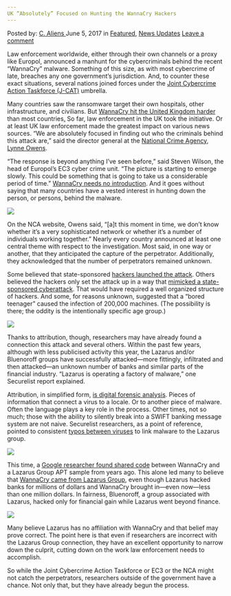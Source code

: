 ```yaml
---
UK “Absolutely” Focused on Hunting the WannaCry Hackers
---
```

<article class="post-listing post-20402 post type-post status-publish format-standard has-post-thumbnail hentry  tag-absolutely tag-focused tag-hackers tag-hunting tag-uk tag-wannacry">
    <div class="post-inner">
        <span>Posted by: <a href="https://www.deepdotweb.com/author/caliens/" title="">C. Aliens </a></span>
    <span>June 5, 2017</span>
    <span>in <a href="https://www.deepdotweb.com/category/deepdot-news/" rel="category tag">Featured</a>, <a href="https://www.deepdotweb.com/category/news-updates/" rel="category tag">News Updates</a></span>
    <span><a href="https://www.deepdotweb.com/2017/06/05/uk-absolutely-focused-hunting-wannacry-hackers/#respond">Leave a comment</a></span>
    </p>
    <div class="clear"></div>
    <div class="entry">
    <p>Law enforcement worldwide, either through their own channels or a proxy like Europol, announced a manhunt for the cybercriminals behind the recent “WannaCry” malware. Something of this size, as with most cybercrime of late, breaches any one government&#8217;s jurisdiction. And, to counter these exact situations, several nations joined forces under the <a href="https://www.europol.europa.eu/activities-services/services-support/joint-cybercrime-action-taskforce">Joint Cybercrime Action Taskforce (J-CAT)</a> umbrella.</p>
    <p>Many countries saw the ransomware target their own hospitals, other infrastructure, and civilians. But <a href="https://www.bloomberg.com/news/articles/2017-05-17/british-cyber-cops-face-biggest-test-after-worldwide-cyberattack">WannaCry hit the United Kingdom harder</a> than most countries<a href="https://www.bloomberg.com/news/articles/2017-05-17/british-cyber-cops-face-biggest-test-after-worldwide-cyberattack">.</a> So far, law enforcement in the UK took the initiative. Or at least UK law enforcement made the greatest impact on various news sources. “We are absolutely focused in finding out who the criminals behind this attack are,” said the director general at the <a href="http://www.nationalcrimeagency.gov.uk/index.php/news-media/nca-news/1082-nca-statement-on-international-cyber-crime-incident">National Crime Agency, Lynne Owens</a>.</p>
    <p>“The response is beyond anything I’ve seen before,” said Steven Wilson, the head of Europol’s EC3 cyber crime unit. “The picture is starting to emerge slowly. This could be something that is going to take us a considerable period of time.” <a href="https://www.deepdotweb.com/2017/05/13/ransomeware-hackers-launch-global-assault/">WannaCry needs no introduction</a>. And it goes without saying that many countries have a vested interest in hunting down the person, or persons, behind the malware.</p>
    <p><img class="wp-image-20406 aligncenter" src="/imgs/2017/06/word-image-8.jpeg" srcset="/imgs/2017/06/word-image-8.jpeg 800w, /imgs/2017/06/word-image-8-300x201.jpeg 300w, /imgs/2017/06/word-image-8-290x195.jpeg 290w" sizes="(max-width: 800px) 100vw, 800px"/></p>
    <p>On the NCA website, Owens said, “[a]t this moment in time, we don’t know whether it’s a very sophisticated network or whether it’s a number of individuals working together.” Nearly every country announced at least one central theme with respect to the investigation. Most said, in one way or another, that they anticipated the capture of the perpetrator. Additionally, they acknowledged that the number of perpetrators remained unknown.</p>
    <p>Some believed that state-sponsored <a href="https://www.deepdotweb.com/tag/hack">hackers launched the attack</a>. Others believed the hackers only set the attack up in a way that <a href="http://www.serocu.org.uk/32/section.aspx/30/new_assessment_warns_industry_that_cyber_criminals_are_imitating_nation_state_attacks">mimicked a state-sponsored cyberattack</a>. That would have required a well organized structure of hackers. And some, for reasons unknown, suggested that a “bored teenager” caused the infection of 200,000 machines. (The possibility is there; the oddity is the intentionally specific age group.)</p>
    <p><img class="wp-image-20407 aligncenter" src="/imgs/2017/06/word-image-9.jpeg" srcset="/imgs/2017/06/word-image-9.jpeg 750w, /imgs/2017/06/word-image-9-300x225.jpeg 300w" sizes="(max-width: 750px) 100vw, 750px"/></p>
    <p>Thanks to attribution, though, researchers may have already found a connection this attack and several others. Within the past few years, although with less publicised activity this year, the Lazarus and/or Bluenoroff groups have successfully attacked—more fittingly, infiltrated and then attacked—an unknown number of banks and similar parts of the financial industry. “Lazarus is operating a factory of malware,” one Securelist report explained.</p>
    <p>Attribution, in simplified form, <a href="https://baesystemsai.blogspot.ro/2016/05/cyber-heist-attribution.html">is digital forensic analysis</a>. Pieces of information that connect a virus to a locale. Or to another piece of malware. Often the language plays a key role in the process. Other times, not so much; those with the ability to silently break into a SWIFT banking message system are not naive. Securelist researchers, as a point of reference, pointed to consistent <a href="https://www.deepdotweb.com/tag/analysis/">typos between viruses</a> to link malware to the Lazarus group.</p>
    <p><img class="wp-image-20408 aligncenter" src="/imgs/2017/06/word-image-10.jpeg" srcset="/imgs/2017/06/word-image-10.jpeg 800w, /imgs/2017/06/word-image-10-300x125.jpeg 300w" sizes="(max-width: 800px) 100vw, 800px"/></p>
    <p>This time, a <a href="https://mobile.twitter.com/neelmehta/status/864164081116225536">Google researcher found shared code</a> between WannaCry​ and a Lazarus Group APT sample from years ago. This alone led many to believe that <a href="https://securelist.com/blog/research/78431/wannacry-and-lazarus-group-the-missing-link/">WannaCry came from Lazarus Group</a>, even though Lazarus hacked banks for millions of dollars and WannaCry brought in—even now—less than one million dollars. In fairness, Bluenoroff, a group associated with Lazarus, hacked only for financial gain while Lazarus went beyond finance.</p>
    <p><img class="wp-image-20409 aligncenter" src="/imgs/2017/06/word-image-11.jpeg" srcset="/imgs/2017/06/word-image-11.jpeg 800w, /imgs/2017/06/word-image-11-300x161.jpeg 300w" sizes="(max-width: 800px) 100vw, 800px"/></p>
    <p>Many believe Lazarus​ has no affiliation with WannaCry and that belief may prove correct. The point here is that even if researchers are incorrect with the Lazarus Group connection, they have an excellent opportunity to narrow down the culprit, cutting down on the work law enforcement needs to accomplish.</p>
    <p>So while the Joint Cybercrime Action Taskforce or EC3 or the NCA might not catch the perpetrators, researchers outside of the government have a chance. Not only that, but they have already begun the process.</p>
    </div>
    <span style="display:none"><a href="https://www.deepdotweb.com/tag/absolutely/" rel="tag">absolutely</a> <a href="https://www.deepdotweb.com/tag/focused/" rel="tag">focused</a> <a href="https://www.deepdotweb.com/tag/hackers/" rel="tag">hackers</a> <a href="https://www.deepdotweb.com/tag/hunting/" rel="tag">hunting</a> <a href="https://www.deepdotweb.com/tag/uk/" rel="tag">uk</a> <a href="https://www.deepdotweb.com/tag/wannacry/" rel="tag">wannacry</a></span> <span style="display:none" class="updated">2017-06-05</span>
    <div style="display:none" class="vcard author" itemprop="author" itemscope itemtype="http://schema.org/Person"><strong class="fn" itemprop="name"><a href="https://www.deepdotweb.com/author/caliens/" title="Posts by C. Aliens" rel="author">C. Aliens</a></strong></div>
    </div>
</article>

